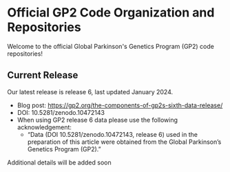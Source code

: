 # Official GP2 Code Organization and Repositories 

Welcome to the official Global Parkinson's Genetics Program (GP2) code repositories!

## Current Release
Our latest release is release 6, last updated January 2024.
* Blog post: https://gp2.org/the-components-of-gp2s-sixth-data-release/
* DOI: 10.5281/zenodo.10472143
* When using GP2 release 6 data please use the following acknowledgement:
  * “Data (DOI 10.5281/zenodo.10472143, release 6) used in the preparation of this article were obtained from the Global Parkinson’s Genetics Program (GP2).”

Additional details will be added soon 

<!--

**Here are some ideas to get you started:**

🙋‍♀️ A short introduction - what is your organization all about?
🌈 Contribution guidelines - how can the community get involved?
👩‍💻 Useful resources - where can the community find your docs? Is there anything else the community should know?
🍿 Fun facts - what does your team eat for breakfast?
🧙 Remember, you can do mighty things with the power of [Markdown](https://docs.github.com/github/writing-on-github/getting-started-with-writing-and-formatting-on-github/basic-writing-and-formatting-syntax)
-->
